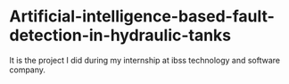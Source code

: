 # Artificial-intelligence-based-fault-detection-in-hydraulic-tanks
It is the project I did during my internship at ibss technology and software company.
